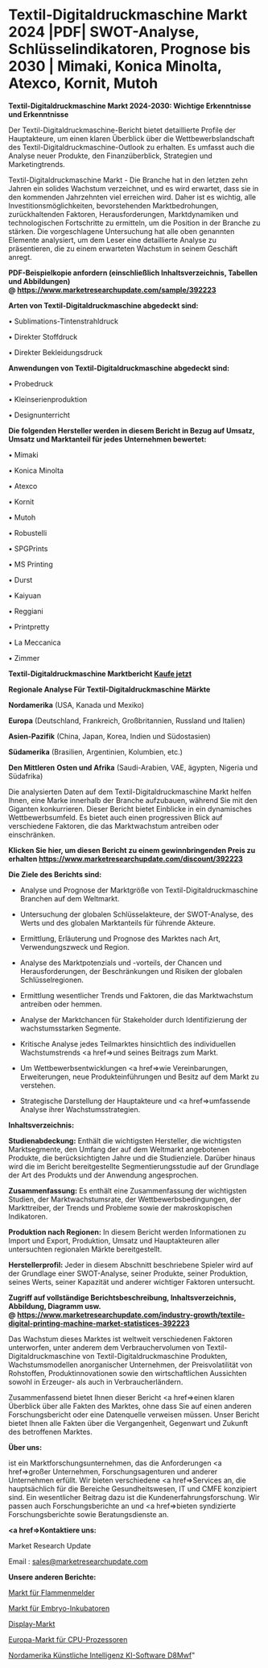 # Textil-Digitaldruckmaschine Markt 2024 |PDF| SWOT-Analyse, Schlüsselindikatoren, Prognose bis 2030 | Mimaki, Konica Minolta, Atexco, Kornit, Mutoh

<strong>Textil-Digitaldruckmaschine Markt 2024-2030: Wichtige Erkenntnisse und Erkenntnisse</strong>

Der Textil-Digitaldruckmaschine-Bericht bietet detaillierte Profile der Hauptakteure, um einen klaren Überblick über die Wettbewerbslandschaft des Textil-Digitaldruckmaschine-Outlook zu erhalten. Es umfasst auch die Analyse neuer Produkte, den Finanzüberblick, Strategien und Marketingtrends.

Textil-Digitaldruckmaschine Markt - Die Branche hat in den letzten zehn Jahren ein solides Wachstum verzeichnet, und es wird erwartet, dass sie in den kommenden Jahrzehnten viel erreichen wird. Daher ist es wichtig, alle Investitionsmöglichkeiten, bevorstehenden Marktbedrohungen, zurückhaltenden Faktoren, Herausforderungen, Marktdynamiken und technologischen Fortschritte zu ermitteln, um die Position in der Branche zu stärken. Die vorgeschlagene Untersuchung hat alle oben genannten Elemente analysiert, um dem Leser eine detaillierte Analyse zu präsentieren, die zu einem erwarteten Wachstum in seinem Geschäft anregt.

<strong><b>PDF-Beispielkopie anfordern (einschließlich Inhaltsverzeichnis, Tabellen und Abbildungen) @ </b></strong><strong><a href=https://www.marketresearchupdate.com/sample/392223><strong>https://www.marketresearchupdate.com/sample/392223</u></a></strong></strong>

<strong>Arten von Textil-Digitaldruckmaschine abgedeckt sind:</strong>

• Sublimations-Tintenstrahldruck

• Direkter Stoffdruck

• Direkter Bekleidungsdruck

<strong>Anwendungen von Textil-Digitaldruckmaschine abgedeckt sind:</strong>

• Probedruck

• Kleinserienproduktion

• Designunterricht

<strong>Die folgenden Hersteller werden in diesem Bericht in Bezug auf Umsatz, Umsatz und Marktanteil für jedes Unternehmen bewertet:</strong>

• Mimaki

• Konica Minolta

• Atexco

• Kornit

• Mutoh

• Robustelli

• SPGPrints

• MS Printing

• Durst

• Kaiyuan

• Reggiani

• Printpretty

• La Meccanica

• Zimmer

<strong>Textil-Digitaldruckmaschine Marktbericht <a href=https://www.marketresearchupdate.com/buynow/392223>Kaufe jetzt</a></strong>

<strong>Regionale Analyse Für Textil-Digitaldruckmaschine Märkte</strong>

<strong>Nordamerika</strong> (USA, Kanada und Mexiko)

<strong>Europa</strong> (Deutschland, Frankreich, Großbritannien, Russland und Italien)

<strong>Asien-Pazifik</strong> (China, Japan, Korea, Indien und Südostasien)

<strong>Südamerika</strong> (Brasilien, Argentinien, Kolumbien, etc.)

<strong>Den Mittleren</strong> <strong>Osten und Afrika</strong> (Saudi-Arabien, VAE, ägypten, Nigeria und Südafrika)

Die analysierten Daten auf dem Textil-Digitaldruckmaschine Markt helfen Ihnen, eine Marke innerhalb der Branche aufzubauen, während Sie mit den Giganten konkurrieren. Dieser Bericht bietet Einblicke in ein dynamisches Wettbewerbsumfeld. Es bietet auch einen progressiven Blick auf verschiedene Faktoren, die das Marktwachstum antreiben oder einschränken.

<strong>Klicken Sie hier, um diesen Bericht zu einem gewinnbringenden Preis zu erhalten
</strong><strong><a href=https://www.marketresearchupdate.com/discount/392223>https://www.marketresearchupdate.com/discount/392223</b></u></strong></a>

<strong>Die Ziele des Berichts sind:</strong>

- Analyse und Prognose der Marktgröße von Textil-Digitaldruckmaschine Branchen auf dem Weltmarkt.

- Untersuchung der globalen Schlüsselakteure, der SWOT-Analyse, des Werts und des globalen Marktanteils für führende Akteure.

- Ermittlung, Erläuterung und Prognose des Marktes nach Art, Verwendungszweck und Region.

- Analyse des Marktpotenzials und -vorteils, der Chancen und Herausforderungen, der Beschränkungen und Risiken der globalen Schlüsselregionen.

- Ermittlung wesentlicher Trends und Faktoren, die das Marktwachstum antreiben oder hemmen.

- Analyse der Marktchancen für Stakeholder durch Identifizierung der wachstumsstarken Segmente.

- Kritische Analyse jedes Teilmarktes hinsichtlich des individuellen Wachstumstrends <a href=>und</a> seines Beitrags zum Markt.

- Um Wettbewerbsentwicklungen <a href=>wie</a> Vereinbarungen, Erweiterungen, neue Produkteinführungen und Besitz auf dem Markt zu verstehen.

- Strategische Darstellung der Hauptakteure und <a href=>umfas</a>sende Analyse ihrer Wachstumsstrategien.

<strong>Inhaltsverzeichnis:</strong>

<strong>Studienabdeckung:</strong> Enthält die wichtigsten Hersteller, die wichtigsten Marktsegmente, den Umfang der auf dem Weltmarkt angebotenen Produkte, die berücksichtigten Jahre und die Studienziele. Darüber hinaus wird die im Bericht bereitgestellte Segmentierungsstudie auf der Grundlage der Art des Produkts und der Anwendung angesprochen.

<strong>Zusammenfassung:</strong> Es enthält eine Zusammenfassung der wichtigsten Studien, der Marktwachstumsrate, der Wettbewerbsbedingungen, der Markttreiber, der Trends und Probleme sowie der makroskopischen Indikatoren.

<strong>Produktion nach Regionen:</strong> In diesem Bericht werden Informationen zu Import und Export, Produktion, Umsatz und Hauptakteuren aller untersuchten regionalen Märkte bereitgestellt.

<strong>Herstellerprofil:</strong> Jeder in diesem Abschnitt beschriebene Spieler wird auf der Grundlage einer SWOT-Analyse, seiner Produkte, seiner Produktion, seines Werts, seiner Kapazität und anderer wichtiger Faktoren untersucht.

<strong><b>Zugriff auf vollständige Berichtsbeschreibung, Inhaltsverzeichnis, Abbildung, Diagramm usw. @ </b></strong><strong><a href=https://www.marketresearchupdate.com/industry-growth/textile-digital-printing-machine-market-statistices-392223>https://www.marketresearchupdate.com/industry-growth/textile-digital-printing-machine-market-statistices-392223</a></strong>

Das Wachstum dieses Marktes ist weltweit verschiedenen Faktoren unterworfen, unter anderem dem Verbrauchervolumen von Textil-Digitaldruckmaschine von Textil-Digitaldruckmaschine Produkten, Wachstumsmodellen anorganischer Unternehmen, der Preisvolatilität von Rohstoffen, Produktinnovationen sowie den wirtschaftlichen Aussichten sowohl in Erzeuger- als auch in Verbraucherländern.

Zusammenfassend bietet Ihnen dieser Bericht <a href=>einen</a> klaren Überblick über alle Fakten des Marktes, ohne dass Sie auf einen anderen Forschungsbericht oder eine Datenquelle verweisen müssen. Unser Bericht bietet Ihnen alle Fakten über die Vergangenheit, Gegenwart und Zukunft des betroffenen Marktes.

<strong>Über uns:</strong>

 ist ein Marktforschungsunternehmen, das die Anforderungen <a href=>großer</a> Unternehmen, Forschungsagenturen und anderer Unternehmen erfüllt. Wir bieten verschiedene <a href=>Services</a> an, die hauptsächlich für die Bereiche Gesundheitswesen, IT und CMFE konzipiert sind. Ein wesentlicher Beitrag dazu ist die Kundenerfahrungsforschung. Wir passen auch Forschungsberichte an und <a href=>bieten</a> syndizierte Forschungsberichte sowie Beratungsdienste an.

<strong><a href=>Kontaktiere uns:</a></strong>

Market Research Update

Email : sales@marketresearchupdate.com

<strong>Unsere anderen Berichte:</strong>

<a href=https://www.linkedin.com/pulse/flame-detectors-market-growth-possibilities>Markt für Flammenmelder</a>

<a href=https://www.linkedin.com/pulse/embryo-incubator-market-outlooks-2023-size-shares>Markt für Embryo-Inkubatoren</a>

<a href=https://www.linkedin.com/pulse/display-market-size-industry-growth-factors>Display-Markt</a>

<a href=https://www.linkedin.com/pulse/europe-cpu-processors-market-2030-see-huge-growth-new>Europa-Markt für CPU-Prozessoren</a>

<a href=https://www.linkedin.com/pulse/north-america-artificial-intelligence-ai-software-d8mwf/>Nordamerika Künstliche Intelligenz KI-Software D8Mwf</a>"
